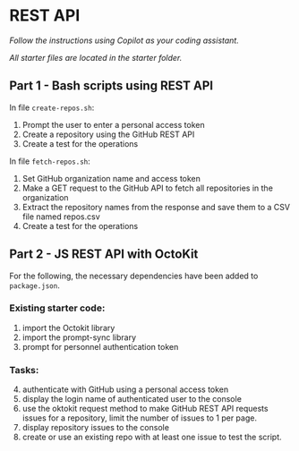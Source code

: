 # REST API

_Follow the instructions using Copilot as your coding assistant._

_All starter files are located in the starter folder._

## Part 1 - Bash scripts using REST API

In file `create-repos.sh`:

1) Prompt the user to enter a personal access token
2) Create a repository using the GitHub REST API
3) Create a test for the operations

In file `fetch-repos.sh`:

1) Set GitHub organization name and access token
2) Make a GET request to the GitHub API to fetch all repositories in the organization
3) Extract the repository names from the response and save them to a CSV file named repos.csv
4) Create a test for the operations

## Part 2 - JS REST API with OctoKit

For the following, the necessary dependencies have been added to `package.json`.

### Existing starter code:

1) import the Octokit library
2) import the prompt-sync library
3) prompt for personnel authentication token

### Tasks:
4) authenticate with GitHub using a personal access token
5) display the login name of authenticated user to the console
6) use the oktokit request method to make GitHub REST API requests issues for a repository, limit the number of issues to 1 per page.
7) display repository issues to the console
8) create or use an existing repo with at least one issue to test the script.







